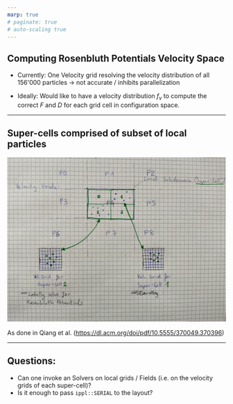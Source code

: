 ```yaml
---
marp: true
# paginate: true
# auto-scaling true
---
```

## Computing Rosenbluth Potentials Velocity Space

* Currently: One Velocity grid resolving the velocity distribution of all 156'000 particles → not accurate / inhibits parallelization

* Ideally: Would like to have a velocity distribution $f_v$ to compute the correct $F$ and $D$ for each grid cell in configuration space.

---
## Super-cells comprised of subset of **local** particles

![width:700px](figures/super_cells_langevin.jpg)

As done in Qiang et al. (https://dl.acm.org/doi/pdf/10.5555/370049.370396)

---
## Questions:
* Can one invoke an Solvers on local grids / Fields (i.e. on the velocity grids of each super-cell)?
* Is it enough to pass `ippl::SERIAL` to the layout?